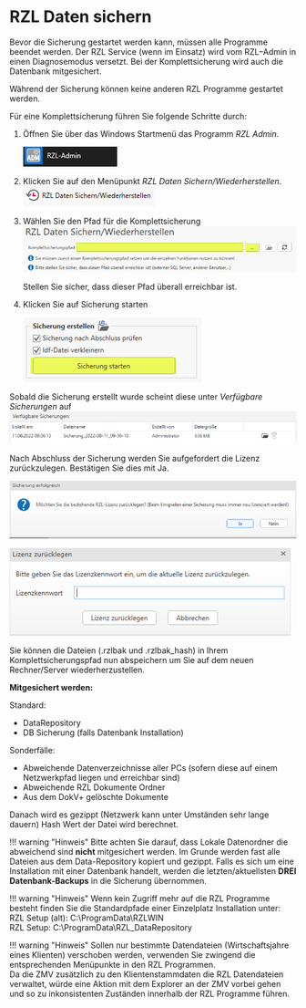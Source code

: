 # RZL Daten sichern

Bevor die Sicherung gestartet werden kann, müssen alle Programme beendet
werden. Der RZL Service (wenn im Einsatz) wird vom RZL–Admin in einen
Diagnosemodus versetzt. Bei der Komplettsicherung wird auch die
Datenbank mitgesichert.

Während der Sicherung können keine anderen RZL Programme gestartet
werden.

Für eine Komplettsicherung führen Sie folgende Schritte durch:

1.  Öffnen Sie über das Windows Startmenü das Programm *RZL Admin*.

    ![RZL-Admin öffnen](img/RZLAdmin_Oeffnen.png)

2.  Klicken Sie auf den Menüpunkt *RZL Daten Sichern/Wiederherstellen*.
    ![RZL-Admin Daten Sichern/Wiederherstellen](img/RZLAdmin_DatenSichernWiederherstellen.png)

3.  Wählen Sie den Pfad für die Komplettsicherung
    ![RZL-Admin Komplettsicherungspfad auswählen](img/RZLAdmin_KomplettsicherungspfadAuswaehlen.png)

    Stellen Sie sicher, dass dieser Pfad überall erreichbar ist.

4.  Klicken Sie auf Sicherung starten

    ![RZL-Admin Sicherung starten](img/RZLAdmin_SicherungsStarten.png)

Sobald die Sicherung erstellt wurde scheint diese unter *Verfügbare Sicherungen* auf
![RZL-Admin Verfügbare Sicherungen](img/RZLAdmin_VerfuegbareSicherungen.png)

Nach Abschluss der Sicherung werden Sie aufgefordert die Lizenz
zurückzulegen. Bestätigen Sie dies mit Ja.

![RZL-Admin Sicherung erfolgreich](img/RZLAdmin_HinweisSicherungErfolgreich.png)

![RZL-Admin Lizenz zurücklegen](img/RZLAdmin_LizenzZuruecklegen.png)

Sie können die Dateien (.rzlbak und .rzlbak_hash) in Ihrem
Komplettsicherungspfad nun abspeichern um Sie auf dem neuen
Rechner/Server wiederherzustellen.

**Mitgesichert werden:**

Standard:

- DataRepository
- DB Sicherung (falls Datenbank Installation)

Sonderfälle:

- Abweichende Datenverzeichnisse aller PCs (sofern diese auf einem
  Netzwerkpfad liegen und erreichbar sind)
- Abweichende RZL Dokumente Ordner
- Aus dem DokV+ gelöschte Dokumente

Danach wird es gezippt (Netzwerk kann unter Umständen sehr lange dauern)
Hash Wert der Datei wird berechnet.

!!! warning "Hinweis"
    Bitte achten Sie darauf, dass Lokale Datenordner die abweichend sind
    **nicht** mitgesichert werden. Im Grunde werden fast alle Dateien aus
    dem Data-Repository kopiert und gezippt. Falls es sich um eine
    Installation mit einer Datenbank handelt, werden die
    letzten/aktuellsten **DREI** **Datenbank-Backups** in die Sicherung
    übernommen.

!!! warning "Hinweis"
    Wenn kein Zugriff mehr auf die RZL Programme besteht finden Sie die
    Standardpfade einer Einzelplatz Installation unter:<br/>
    RZL Setup (alt): C:\ProgramData\RZLWIN<br/>
    RZL Setup: C:\ProgramData\RZL_DataRepository

!!! warning "Hinweis"
    Sollen nur bestimmte Datendateien (Wirtschaftsjahre eines Klienten)
    verschoben werden, verwenden Sie zwingend die entsprechenden Menüpunkte
    in den RZL Programmen.<br/>
    Da die ZMV zusätzlich zu den Klientenstammdaten die RZL Datendateien
    verwaltet, würde eine Aktion mit dem Explorer an der ZMV vorbei gehen
    und so zu inkonsistenten Zuständen innerhalb der RZL Programme führen.